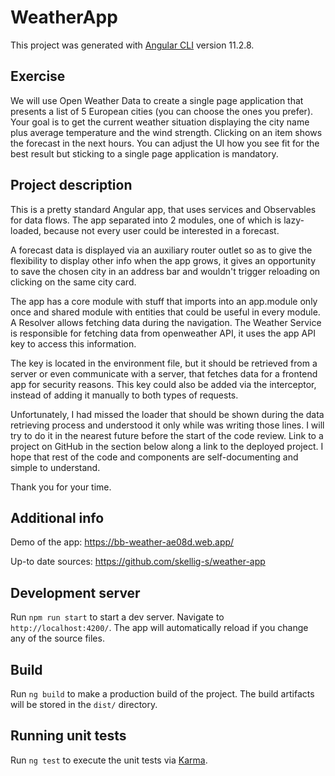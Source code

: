 # WeatherApp

This project was generated with [Angular CLI](https://github.com/angular/angular-cli) version 11.2.8.

## Exercise

We will use Open Weather Data to create a single page application that presents a list of 5 European cities (you
can choose the ones you prefer).
Your goal is to get the current weather situation displaying the city name plus average temperature and the wind
strength. Clicking on an item shows the forecast in the next hours.
You can adjust the UI how you see fit for the best result but sticking to a single page application is mandatory.

## Project description

This is a pretty standard Angular app, that uses services and Observables for data flows. The app separated into 2
modules, one of which is lazy-loaded, because not every user could be interested in a forecast.

A forecast data is displayed via an auxiliary router outlet so as to give the flexibility to display other info when the
app grows, it gives an opportunity to save the chosen city in an address bar and wouldn't trigger reloading on clicking
on the same city card.

The app has a core module with stuff that imports into an app.module only once and shared module with entities that
could be useful in every module. A Resolver allows fetching data during the navigation. The Weather Service is
responsible for fetching data from openweather API, it uses the app API key to access this information.

The key is located in the environment file, but it should be retrieved from a server or even communicate with a server,
that fetches data for a frontend app for security reasons. This key could also be added via the interceptor, instead of
adding it manually to both types of requests.

Unfortunately, I had missed the loader that should be shown during the data retrieving process and understood it only
while was writing those lines. I will try to do it in the nearest future before the start of the code review. Link to a
project on GitHub in the section below along a link to the deployed project. I hope that rest of the code and components
are self-documenting and simple to understand.

Thank you for your time.

## Additional info
Demo of the app: https://bb-weather-ae08d.web.app/

Up-to date sources: https://github.com/skellig-s/weather-app 

## Development server

Run `npm run start` to start a dev server. Navigate to `http://localhost:4200/`. The app will automatically reload if you change any of the source files.

## Build

Run `ng build` to make a production build of the project. The build artifacts will be stored in the `dist/` directory.

## Running unit tests
Run `ng test` to execute the unit tests via [Karma](https://karma-runner.github.io).
